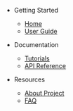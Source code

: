 - Getting Started
  - [Home](README.md)
  - [User Guide](guide/README.md)

- Documentation
  - [Tutorials](tutorials/getting-started.md)
  - [API Reference](api/README.md)

- Resources
  - [About Project](about/about.md)
  - [FAQ](faq/README.md)